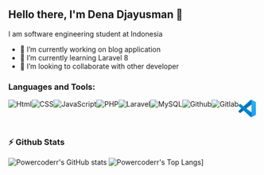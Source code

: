 ## Hello there, I'm Dena Djayusman 👋

I am software engineering student at Indonesia

- 🔭 I’m currently working on blog application
- 🌱 I’m currently learning Laravel 8
- 👯 I’m looking to collaborate with other developer
<!-- - 📫 How to reach me: ...-->


### Languages and Tools: 
<img align="left" alt="Html" src="https://img.shields.io/badge/html5%20-%23E34F26.svg?&style=for-the-badge&logo=html5&logoColor=white"/>
<img align="left" alt="CSS" src="https://img.shields.io/badge/css3%20-%231572B6.svg?&style=for-the-badge&logo=css3&logoColor=white"/>
<img align="left" alt="JavaScript" src="https://img.shields.io/badge/javascript%20-%23323330.svg?&style=for-the-badge&logo=javascript&logoColor=%23F7DF1E"/>
<img align="left" alt="PHP" src="https://img.shields.io/badge/php-%23777BB4.svg?&style=for-the-badge&logo=php&logoColor=white"/>
<img align="left" alt="Laravel" src="https://img.shields.io/badge/laravel%20-%23FF2D20.svg?&style=for-the-badge&logo=laravel&logoColor=white"/>
<img align="left" alt="MySQL" src="https://img.shields.io/badge/mysql-%2300f.svg?&style=for-the-badge&logo=mysql&logoColor=white"/>
<img align="left" alt="Github" src="https://img.shields.io/badge/github%20-%23121011.svg?&style=for-the-badge&logo=github&logoColor=white"/>
<img align="left" alt="Gitlab" src="https://img.shields.io/badge/gitlab%20-%23181717.svg?&style=for-the-badge&logo=gitlab&logoColor=white"/>
<img align="left" alt="Visual Studio Code" width="35px" src="https://raw.githubusercontent.com/github/explore/80688e429a7d4ef2fca1e82350fe8e3517d3494d/topics/visual-studio-code/visual-studio-code.png" />

<br><br><br>

### :zap: Github Stats
![Powercoderr's GitHub stats](https://github-readme-stats.vercel.app/api?username=powercoderr&show_icons=true&theme=dark)
![Powercoderr's Top Langs](https://github-readme-stats.vercel.app/api/top-langs/?username=powercoderr&layout=compact&theme=radical)]


<br>
<br>
<br>
